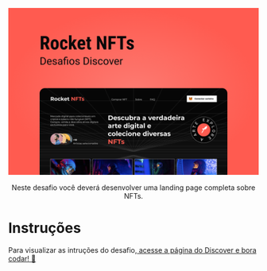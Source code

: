 <p align="center">
    <img src="./.github/preview.png" alt="Preview" >

<p align="center">
Neste desafio você deverá desenvolver uma landing page completa sobre NFTs.</p>

# Instruções

Para visualizar as intruções do desafio,[ acesse a página do Discover e bora codar! 🚀](https://efficient-sloth-d85.notion.site/Desafio-Rocket-NFTs-3b5703b9f0e74cb19f34a8bfd14faacb)
